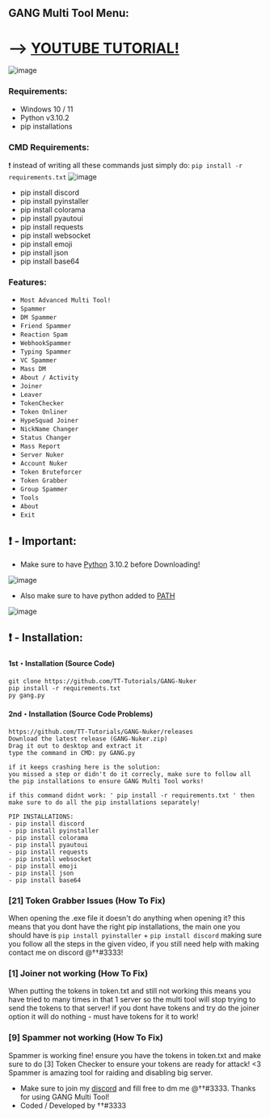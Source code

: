 ## GANG Multi Tool Menu: 

# --> [YOUTUBE TUTORIAL!](https://www.youtube.com/watch?v=BGhO_nMjpRg&t=1s)
![image](https://user-images.githubusercontent.com/94531396/149612773-5d73fa57-21b5-4253-86f6-111c692d256d.png)

### Requirements:
- Windows 10 / 11
- Python v3.10.2
- pip installations

### CMD Requirements:
❗ instead of writing all these commands just simply do: `pip install -r requirements.txt` 
![image](https://user-images.githubusercontent.com/94531396/149606488-84183e0d-abc5-4aaa-869b-6688b7a11f66.png)

- pip install discord
- pip install pyinstaller
- pip install colorama
- pip install pyautoui
- pip install requests
- pip install websocket
- pip install emoji
- pip install json
- pip install base64


### Features:

- `Most Advanced Multi Tool!`
- `Spammer`
- `DM Spammer`
- `Friend Spammer`
- `Reaction Spam`
- `WebhookSpammer`
- `Typing Spammer`
- `VC Spammer`
- `Mass DM`
- `About / Activity`
- `Joiner`
- `Leaver`
- `TokenChecker`
- `Token Onliner`
- `HypeSquad Joiner`
- `NickName Changer`
- `Status Changer` 
- `Mass Report`
- `Server Nuker`
- `Account Nuker`
- `Token Bruteforcer`
- `Token Grabber`
- `Group Spammer`
- `Tools`
- `About`
- `Exit`

## ❗  - Important:
- Make sure to have [Python](https://www.python.org/downloads/) 3.10.2 before Downloading! 

![image](https://user-images.githubusercontent.com/94531396/149606997-0aef231b-934d-47bd-ab3e-fdd730b30098.png)

- Also make sure to have python added to [PATH](https://datatofish.com/add-python-to-windows-path/)

![image](https://user-images.githubusercontent.com/94531396/149606690-f81235a6-3367-405a-a231-fb5e27b406fb.png)


## ❗  - Installation:
#### 1st・Installation (Source Code)
```
git clone https://github.com/TT-Tutorials/GANG-Nuker
pip install -r requirements.txt
py gang.py
```

#### 2nd・Installation (Source Code Problems)
```
https://github.com/TT-Tutorials/GANG-Nuker/releases
Download the latest release (GANG-Nuker.zip)
Drag it out to desktop and extract it
type the command in CMD: py GANG.py

if it keeps crashing here is the solution:
you missed a step or didn't do it correcly, make sure to follow all the pip installations to ensure GANG Multi Tool works!

if this command didnt work: ' pip install -r requirements.txt ' then make sure to do all the pip installations separately!

PIP INSTALLATIONS:
- pip install discord
- pip install pyinstaller
- pip install colorama
- pip install pyautoui
- pip install requests
- pip install websocket
- pip install emoji
- pip install json
- pip install base64
```

### [21] Token Grabber Issues (How To Fix)

When opening the .exe file it doesn't do anything when opening it? 
this means that you dont have the right pip installations, the main one you should have is `pip install pyinstaller` + `pip install discord`
making sure you follow all the steps in the given video, if you still need help with making contact me on discord @††#3333!


### [1] Joiner not working (How To Fix)

When putting the tokens in token.txt and still not working this means you have tried to many times in that 1 server so the multi tool will stop trying to send the tokens to that server!
if you dont have tokens and try do the joiner option it will do nothing - must have tokens for it to work!


### [9] Spammer not working (How To Fix)

Spammer is working fine! ensure you have the tokens in token.txt and make sure to do [3] Token Checker to ensure your tokens are ready for attack! <3
Spammer is amazing tool for raiding and disabling big server.



- Make sure to join my [discord](https://discord.gg/raided) and fill free to dm me @††#3333. Thanks for using GANG Multi Tool!
- Coded / Developed by ††#3333
